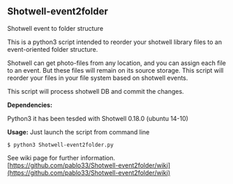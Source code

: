 ## Shotwell-event2folder
Shotwell event to folder structure  

This is a python3 script intended to reorder your shotwell library files to an event-oriented folder structure.  

Shotwell can get photo-files from any location, and you can assign each file to an event. But these files will remain on its source storage.
This script will reorder your files in your file system based on shotwell events.

This script will process shotwell DB and commit the changes.

**Dependencies:**

Python3
it has been tesded with Shotwell 0.18.0 (ubuntu 14-10)

**Usage:**
Just launch the script from command line

	$ python3 Shotwell-event2folder.py


See wiki page for further information. 
[https://github.com/pablo33/Shotwell-event2folder/wiki](https://github.com/pablo33/Shotwell-event2folder/wiki)
